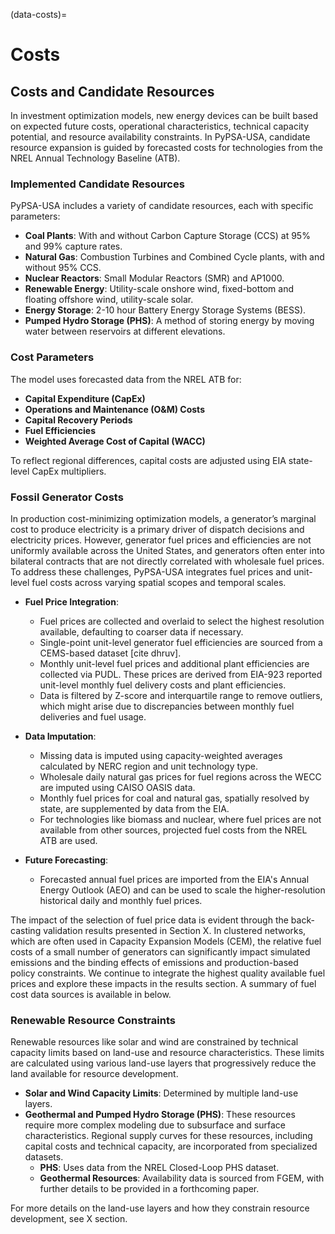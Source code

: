 (data-costs)=
# Costs
## Costs and Candidate Resources

In investment optimization models, new energy devices can be built based on expected future costs, operational characteristics, technical capacity potential, and resource availability constraints. In PyPSA-USA, candidate resource expansion is guided by forecasted costs for technologies from the NREL Annual Technology Baseline (ATB).

### Implemented Candidate Resources

PyPSA-USA includes a variety of candidate resources, each with specific parameters:

- **Coal Plants**: With and without Carbon Capture Storage (CCS) at 95% and 99% capture rates.
- **Natural Gas**: Combustion Turbines and Combined Cycle plants, with and without 95% CCS.
- **Nuclear Reactors**: Small Modular Reactors (SMR) and AP1000.
- **Renewable Energy**: Utility-scale onshore wind, fixed-bottom and floating offshore wind, utility-scale solar.
- **Energy Storage**: 2-10 hour Battery Energy Storage Systems (BESS).
- **Pumped Hydro Storage (PHS)**: A method of storing energy by moving water between reservoirs at different elevations.

### Cost Parameters

The model uses forecasted data from the NREL ATB for:

- **Capital Expenditure (CapEx)**
- **Operations and Maintenance (O&M) Costs**
- **Capital Recovery Periods**
- **Fuel Efficiencies**
- **Weighted Average Cost of Capital (WACC)**

To reflect regional differences, capital costs are adjusted using EIA state-level CapEx multipliers.

### Fossil Generator Costs

In production cost-minimizing optimization models, a generator’s marginal cost to produce electricity is a primary driver of dispatch decisions and electricity prices. However, generator fuel prices and efficiencies are not uniformly available across the United States, and generators often enter into bilateral contracts that are not directly correlated with wholesale fuel prices. To address these challenges, PyPSA-USA integrates fuel prices and unit-level fuel costs across varying spatial scopes and temporal scales.

- **Fuel Price Integration**: 
    - Fuel prices are collected and overlaid to select the highest resolution available, defaulting to coarser data if necessary.
    - Single-point unit-level generator fuel efficiencies are sourced from a CEMS-based dataset [cite dhruv].
    - Monthly unit-level fuel prices and additional plant efficiencies are collected via PUDL. These prices are derived from EIA-923 reported unit-level monthly fuel delivery costs and plant efficiencies.
    - Data is filtered by Z-score and interquartile range to remove outliers, which might arise due to discrepancies between monthly fuel deliveries and fuel usage.

- **Data Imputation**:
    - Missing data is imputed using capacity-weighted averages calculated by NERC region and unit technology type.
    - Wholesale daily natural gas prices for fuel regions across the WECC are imputed using CAISO OASIS data.
    - Monthly fuel prices for coal and natural gas, spatially resolved by state, are supplemented by data from the EIA.
    - For technologies like biomass and nuclear, where fuel prices are not available from other sources, projected fuel costs from the NREL ATB are used.

- **Future Forecasting**:
    - Forecasted annual fuel prices are imported from the EIA's Annual Energy Outlook (AEO) and can be used to scale the higher-resolution historical daily and monthly fuel prices.

The impact of the selection of fuel price data is evident through the back-casting validation results presented in Section X. In clustered networks, which are often used in Capacity Expansion Models (CEM), the relative fuel costs of a small number of generators can significantly impact simulated emissions and the binding effects of emissions and production-based policy constraints. We continue to integrate the highest quality available fuel prices and explore these impacts in the results section. A summary of fuel cost data sources is available in below.

### Renewable Resource Constraints

Renewable resources like solar and wind are constrained by technical capacity limits based on land-use and resource characteristics. These limits are calculated using various land-use layers that progressively reduce the land available for resource development.

- **Solar and Wind Capacity Limits**: Determined by multiple land-use layers.
- **Geothermal and Pumped Hydro Storage (PHS)**: These resources require more complex modeling due to subsurface and surface characteristics. Regional supply curves for these resources, including capital costs and technical capacity, are incorporated from specialized datasets.
    - **PHS**: Uses data from the NREL Closed-Loop PHS dataset.
    - **Geothermal Resources**: Availability data is sourced from FGEM, with further details to be provided in a forthcoming paper.

For more details on the land-use layers and how they constrain resource development, see X section.

